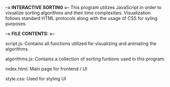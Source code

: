 **-= INTERACTIVE SORTING =-**
This program utilizes JavaScript in order to visualize sorting algorithms and their time complexities. Visualization follows standard HTML protocols along with the usage of CSS for syling purposes.

**-= FILE CONTENTS: =-**

script.js: Contains all functions utilized for visualizing and animating the algorithms.

algorithms.js: Contains a collection of sorting funtions used in this program.

index.html: Main page for frontend / UI

style.css: Used for styling UI
